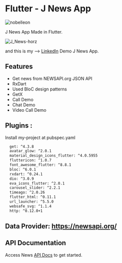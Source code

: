 # Flutter - J News App

<p align="left"> <img src="https://komarev.com/ghpvc/?username=Nobelleon&label=Profile%20views&color=0e75b6&style=flat" alt="nobelleon" /> </p>

J News App Made in Flutter.

![J_News-horz](https://github.com/nobelleon/J-News-App/assets/76748114/53da59f2-8437-4b1d-9e21-0f69a05fd24b)

and this is my --> [LinkedIn](https://www.linkedin.com/feed/update/urn:li:activity:7011164870242959360/?originTrackingId=P8q9w%2FBHSHSbm52kL%2FOU8Q%3D%3D) Demo J News App.
 
## Features 

- Get news from NEWSAPI.org JSON API
- RxDart
- Used BloC design patterns
- GetX
- Call Demo
- Chat Demo
- Video Call Demo

## Plugins :

Install my-project at pubspec.yaml

```bash
  get: ^4.3.8
  avatar_glow: ^2.0.1
  material_design_icons_flutter: ^4.0.5955
  fluttericon: ^1.0.7
  font_awesome_flutter: ^8.8.1
  bloc: ^6.0.1
  rxdart: ^0.24.1
  dio: ^3.0.9
  eva_icons_flutter: ^2.0.1
  carousel_slider: ^2.2.1
  timeago: ^2.0.26
  flutter_html: ^0.11.1
  url_launcher: ^5.5.0
  websafe_svg: ^1.1.4
  http: ^0.12.0+1
```

## Data Provider: https://newsapi.org/
    
## API Documentation

Access News [API Docs](https://newsapi.org/docs) to get started.


